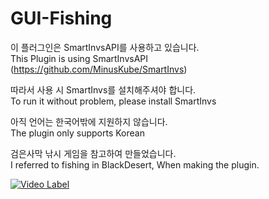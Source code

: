 # GUI-Fishing
이 플러그인은 SmartInvsAPI를 사용하고 있습니다.  
This Plugin is using SmartInvsAPI (https://github.com/MinusKube/SmartInvs)


따라서 사용 시 SmartInvs를 설치해주셔야 합니다.  
To run it without problem, please install SmartInvs  

아직 언어는 한국어밖에 지원하지 않습니다.  
The plugin only supports Korean  

검은사막 낚시 게임을 참고하여 만들었습니다.  
I referred to fishing in BlackDesert, When making the plugin.


[![Video Label](http://img.youtube.com/vi/L-09R3DrI2U/0.jpg)]([https://youtu.be/L-09R3DrI2U](https://www.youtube.com/watch?v=3h68xdyjkJo))
